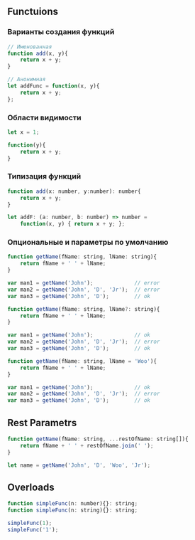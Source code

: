 ## Functuions

### Варианты создания функций

```javascript
// Именованная
function add(x, y){
	return x + y;
}

// Анонимная
let addFunc = function(x, y){ 
	return x + y;
};

```

### Области видимости

```javascript
let x = 1;

function(y){
	return x + y;
}
```

### Типизация функций

```javascript
function add(x: number, y:number): number{
	return x + y;
}

let addF: (a: number, b: number) => number =
	function(x, y) { return x + y; };
```

### Опциональные и параметры по умолчанию

```javascript
function getName(fName: string, lName: string){
	return fName + ' ' + lName;
}

var man1 = getName('John');				// error
var man2 = getName('John', 'D', 'Jr');	// error
var man3 = getName('John', 'D');		// ok
```
```javascript
function getName(fName: string, lName?: string){
	return fName + ' ' + lName;
}

var man1 = getName('John');				// ok
var man2 = getName('John', 'D', 'Jr');	// error
var man3 = getName('John', 'D');		// ok
```

```javascript
function getName(fName: string, lName = 'Woo'){
	return fName + ' ' + lName;
}

var man1 = getName('John');				// ok
var man2 = getName('John', 'D', 'Jr');	// error
var man3 = getName('John', 'D');		// ok

```

## Rest Parametrs

```javascript
function getName(fName: string, ...restOfName: string[]){
	return fName + ' ' + restOfName.join(' ');
}

let name = getName('John', 'D', 'Woo', 'Jr');

```

## Overloads

```javascript
function simpleFunc(n: number){}: string;
function simpleFunc(n: string){}: string;

simpleFunc(1);
simpleFunc('1');
```